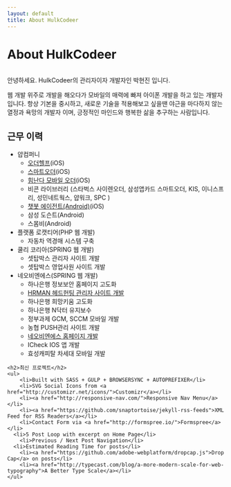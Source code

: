 ```yaml
---
layout: default
title: About HulkCodeer
---
```


<div class="post">
	<h1 class="pageTitle">About HulkCodeer</h1>
	<img src="{{ '/assets/img/hyunjin.jpeg' | prepend: site.baseurl }}" alt="">
	<p class="intro"> 안녕하세요. HulkCodeer의 관리자이자 개발자인 박현진 입니다.</p>
	<p> 웹 개발 위주로 개발을 해오다가 모바일의 매력에 빠져 아이폰 개발을 하고 있는 개발자 입니다.
항상 기본을 중시하고, 새로운 기술을 적용해보고 싶을땐 야근을 마다하지 않는 열정과 욕망의 개발자 이며, 긍정적인 마인드와 행복한 삶을 추구하는 사람입니다.
	</p>
	<h2>근무 이력</h2>
	<ul>
		<li>얍컴퍼니
			<ul>
				<li><a href="https://apps.apple.com/kr/app/id1235994307?l=en">오더헬프</a>(iOS)</li>
				<li><a href="https://apps.apple.com/kr/app/smart-order/id1281381433">스마트오더</a>(iOS)</li>
				<li><a href="https://apps.apple.com/kr/app/himnanda-order-힘난다-모바일-오더/id1455181156">힘난다 모바일 오더</a>(iOS)</li>
				<li>비콘 라이브러리 (스타벅스 사이렌오더, 삼성앱카드 스마트오더, KIS, 이니스프리, 성민네트웍스, 얍워크, SPC )</li>	
				<li><a href="https://play.google.com/store/apps/details?id=com.yap.chatbot.agent&hl=gsw">챗봇 에이전트(Android)</a>(iOS)</li>
				<li>삼성 도슨트(Android)</li>
				<li>스몸비(Android)</li>
			</ul>
		</li>
  		<li>플랫폼 로캣티어(PHP 웹 개발)
			<ul>
				<li>자동차 역경매 시스템 구축</li>
			</ul>
		</li>
  		<li>쿨리 코리아(SPRING 웹 개발)
			<ul>
				<li>셋탑박스 관리자 사이트 개발</li>
				<li>셋탑박스 영업사원 사이트 개발</li>
			</ul>
		</li>
  		<li>네오비엔에스(SPRING 웹 개발)
			<ul>
				<li>하나은행 정보보안 홈페이지 고도화</li>
				<li><a href="https://www.hrman.co.kr/ko/main.do">HRMAN 헤드헌팅 관리자 사이트 개발</a></li>
				<li>하나은행 희망키움 고도화</li>
				<li>하나은행 N닥터 유지보수</li>
				<li>정부과제 GCM, SCCM 모바일 개발</li>
				<li>농협 PUSH관리 사이트 개발</li>
				<li><a href="http://www.neobns.com/jsp/partner.jsp">네오비엔에스 홈페이지 개발</a></li>
				<li>ICheck IOS 앱 개발</li>
				<li>효성캐피탈 차세대 모바일 개발</li>
			</ul>
		</li>
  	</ul>
	
	<h2>최신 프로젝트</h2>
	<ul>
		<li>Built with SASS + GULP + BROWSERSYNC + AUTOPREFIXER</li>
  		<li>SVG Social Icons from <a href="http://customizr.net/icons/">Customizr</a></li>
  		<li><a href="http://responsive-nav.com/">Responsive Nav Menu</a></li>
  		<li><a href="https://github.com/snaptortoise/jekyll-rss-feeds">XML Feed for RSS Readers</a></li>
  		<li>Contact Form via <a href="http://formspree.io/">Formspree</a></li>
      <li>5 Post Loop with excerpt on Home Page</li>
  		<li>Previous / Next Post Navigation</li>
      <li>Estimated Reading Time for posts</li>
  		<li><a href="https://github.com/adobe-webplatform/dropcap.js">Drop Cap</a> on posts</li>
  		<li><a href="http://typecast.com/blog/a-more-modern-scale-for-web-typography">A Better Type Scale</a></li>
  	</ul>
</div>
